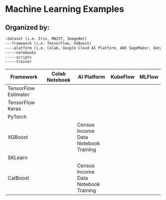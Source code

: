# Machine Learning Examples
## Organized by:
```markdown
-dataset (i.e. Iris, MNIST, ImageNet)
---framework (i.e. TensorFlow, XGBoost)
----platform (i.e. Colab, Google Cloud AI Platform, AWS SageMaker, Databricks etc.)
-----notebooks
-----scripts
-----trainer

```

| Framework            | Colab Notebook |AI Platform | KubeFlow | MLFlow | 
| -----------          | ----------- |----------- |----------|----------|
| TensorFlow Estimator |        |       |     |                 |
| TensorFlow Keras     |         |        |     |                 |
| PyTorch              |         |        |     |                 |
| XGBoost              |        | Census Income Data <br> Notebook <br> Training        |     |                 |
| SKLearn              |         |        |     |                 |
| CatBoost             |            |  Census Income Data <br>Notebook <br> Training       |     |                 |
